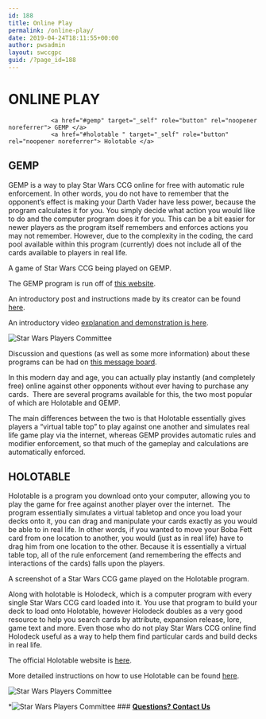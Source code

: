 ```yaml
---
id: 188
title: Online Play
permalink: /online-play/
date: 2019-04-24T18:11:55+00:00
author: pwsadmin
layout: swccgpc
guid: /?page_id=188
---
```

# ONLINE PLAY 


				<a href="#gemp" target="_self" role="button" rel="noopener noreferrer"> GEMP </a> 
				<a href="#holotable " target="_self" role="button" rel="noopener noreferrer"> Holotable </a> 

## GEMP 

GEMP is a way to play Star Wars CCG online for free with automatic rule enforcement. In other words, you do not have to remember that the opponent’s effect is making your Darth Vader have less power, because the program calculates it for you. You simply decide what action you would like to do and the computer program does it for you. This can be a bit easier for newer players as the program itself remembers and enforces actions you may not remember. However, due to the complexity in the coding, the card pool available within this program (currently) does not include all of the cards available to players in real life.

A game of Star Wars CCG being played on GEMP.

The GEMP program is run off of <a href="http://tlbiesterfeld.servegame.com/gemp-swccg/" target="_blank" rel="noopener noreferrer">this website</a>. 

An introductory post and instructions made by its creator can be found [here](#).

An introductory video <a href="https://www.youtube.com/watch?v=FfZ6-foDc1o&feature=youtu.be" target="_blank" rel="noopener noreferrer">explanation and demonstration is here</a>. 

<img src="/wp-content/uploads/2019/04/online.png" alt="Star Wars Players Committee" itemprop="image" /> 

Discussion and questions (as well as some more information) about these programs can be had on [this message board](#).

In this modern day and age, you can actually play instantly (and completely free) online against other opponents without ever having to purchase any cards.  There are several programs available for this, the two most popular of which are Holotable and GEMP.

The main differences between the two is that Holotable essentially gives players a “virtual table top” to play against one another and simulates real life game play via the internet, whereas GEMP provides automatic rules and modifier enforcement, so that much of the gameplay and calculations are automatically enforced.

## HOLOTABLE 

Holotable is a program you download onto your computer, allowing you to play the game for free against another player over the internet.  The program essentially simulates a virtual tabletop and once you load your decks onto it, you can drag and manipulate your cards exactly as you would be able to in real life. In other words, if you wanted to move your Boba Fett card from one location to another, you would (just as in real life) have to drag him from one location to the other. Because it is essentially a virtual table top, all of the rule enforcement (and remembering the effects and interactions of the cards) falls upon the players.

A screenshot of a Star Wars CCG game played on the Holotable program.

Along with holotable is Holodeck, which is a computer program with every single Star Wars CCG card loaded into it. You use that program to build your deck to load onto Holotable, however Holodeck doubles as a very good resource to help you search cards by attribute, expansion release, lore, game text and more. Even those who do not play Star Wars CCG online find Holodeck useful as a way to help them find particular cards and build decks in real life.

The official Holotable website is <a href="http://holotable.com/" target="_blank" rel="noopener noreferrer">here</a>.

More detailed instructions on how to use Holotable can be found [here](#).

<img src="/wp-content/uploads/2019/04/HOLOTABLE.png" alt="Star Wars Players Committee" itemprop="image" /> 

  *![Star Wars Players Committee](/wp-content/uploads/2019/04/003.png) 
    ### **[Questions? Contact Us](#)**
